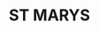 ---
lastmod: '2025-04-06T06:05:20+00:00'
latitude: -33.763976
layout: suburb
longitude: 150.780073
postcode: '2760'
state: NSW
title: ST MARYS
url: /nsw/st-marys/
---
